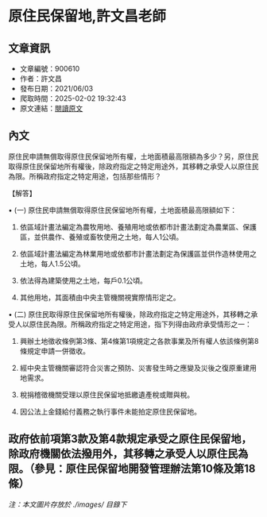 # 原住民保留地,許文昌老師

## 文章資訊
- 文章編號：900610
- 作者：許文昌
- 發布日期：2021/06/03
- 爬取時間：2025-02-02 19:32:43
- 原文連結：[閱讀原文](https://real-estate.get.com.tw/Columns/detail.aspx?no=900610)

## 內文
原住民申請無償取得原住民保留地所有權，土地面積最高限額為多少？另，原住民取得原住民保留地所有權後，除政府指定之特定用途外，其移轉之承受人以原住民為限。所稱政府指定之特定用途，包括那些情形？

【解答】

• (一) 原住民申請無償取得原住民保留地所有權，土地面積最高限額如下：

1. 依區域計畫法編定為農牧用地、養殖用地或依都市計畫法劃定為農業區、保護區，並供農作、養殖或畜牧使用之土地，每人1公頃。

2. 依區域計畫法編定為林業用地或依都市計畫法劃定為保護區並供作造林使用之土地，每人1.5公頃。

3. 依法得為建築使用之土地，每戶0.1公頃。

4. 其他用地，其面積由中央主管機關視實際情形定之。

• (二) 原住民取得原住民保留地所有權後，除政府指定之特定用途外，其移轉之承受人以原住民為限。所稱政府指定之特定用途，指下列得由政府承受情形之一：

1. 興辦土地徵收條例第3條、第4條第1項規定之各款事業及所有權人依該條例第8條規定申請一併徵收。

2. 經中央主管機關審認符合災害之預防、災害發生時之應變及災後之復原重建用地需求。

3. 稅捐稽徵機關受理以原住民保留地抵繳遺產稅或贈與稅。

4. 因公法上金錢給付義務之執行事件未能拍定原住民保留地。

政府依前項第3款及第4款規定承受之原住民保留地，除政府機關依法撥用外，其移轉之承受人以原住民為限。（參見：原住民保留地開發管理辦法第10條及第18條）
---
*注：本文圖片存放於 ./images/ 目錄下*
